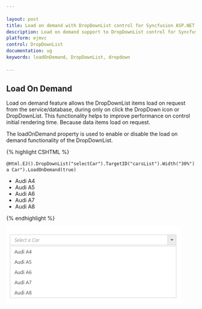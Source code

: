 ```yaml
---

layout: post
title: Load on demand with DropDownList control for Syncfusion ASP.NET MVC
description: Load on demand support to DropDownList control for Syncfusion ASP.NET MVC
platform: ejmvc
control: DropDownList
documentation: ug
keywords: loadOnDemand, DropDownList, dropdown

---
```


## Load On Demand

Load on demand feature allows the DropDownList items load on request from the service/database, during only on click the DropDown icon or DropDownList. This functionality helps to improve performance on control initial rendering time. Because data items load on request. 

The loadOnDemand property is used to enable or disable the load on demand functionality of the DropDownList.

{% highlight CSHTML %}

    @Html.EJ().DropDownList("selectCar").TargetID("carsList").Width("30%").WatermarkText("Select a Car").LoadOnDemand(true)
<div id="carsList">
    <ul>
        <li>Audi A4</li>
        <li>Audi A5</li>
        <li>Audi A6</li>
        <li>Audi A7</li>
        <li>Audi A8</li>
    </ul>
</div>

     
{% endhighlight %}

![](LoadOnDemand_images/loadondemand.png)

